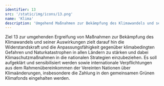 ```yaml
---
identifier: 13
src: '/static/img/icons/13.png'
name: 'Klima'
description: 'Umgehend Maßnahmen zur Bekämpfung des Klimawandels und seiner Auswirkungen ergreifen - (in Anerkennung der Tatsache, dass die UNFCCC das zentrale internationale, zwischen-staatliche Forum zur Verhandlung der globalen Reaktion auf den Klimawandel ist)'
---
```

Ziel 13 zur umgehenden Ergreifung von Maßnahmen zur Bekämpfung des Klimawandels und seiner Auswirkungen 
zielt darauf hin die Widerstandskraft und die Anpassungsfähigkeit gegenüber klimabedingten Gefahren und 
Naturkatastrophen in allen Ländern zu stärken und dabei Klimaschutzmaßnahmen in die nationalen Strategien 
einzubeziehen. Es soll aufgeklärt und sensibilisiert werden sowie internationale Verpflichtungen aus 
dem Rahmenübereinkommen der Vereinten Nationen über Klimaänderungen, insbesondere die Zahlung in den 
gemeinsamen Grünen Klimafonds eingehalten werden.
